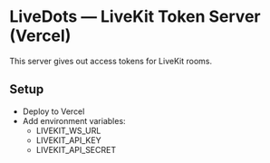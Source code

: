 # LiveDots — LiveKit Token Server (Vercel)

This server gives out access tokens for LiveKit rooms.

## Setup
- Deploy to Vercel
- Add environment variables:
  - LIVEKIT_WS_URL
  - LIVEKIT_API_KEY
  - LIVEKIT_API_SECRET

